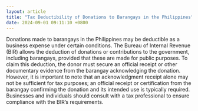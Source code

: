 ```yaml
---
layout: article
title: "Tax Deductibility of Donations to Barangays in the Philippines"
date: 2024-09-01 09:11:10 +0800
---
```


<p>Donations made to barangays in the Philippines may be deductible as a business expense under certain conditions. The Bureau of Internal Revenue (BIR) allows the deduction of donations or contributions to the government, including barangays, provided that these are made for public purposes. To claim this deduction, the donor must secure an official receipt or other documentary evidence from the barangay acknowledging the donation. However, it is important to note that an acknowledgment receipt alone may not be sufficient for tax purposes; an official receipt or certification from the barangay confirming the donation and its intended use is typically required. Businesses and individuals should consult with a tax professional to ensure compliance with the BIR’s requirements.</p>